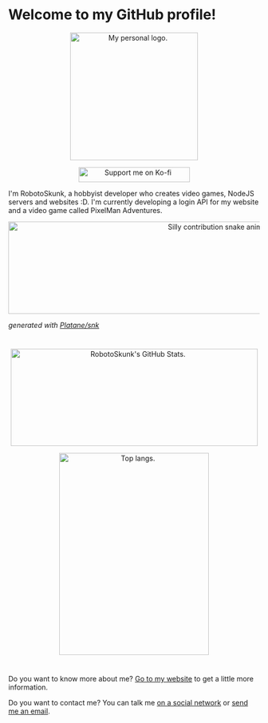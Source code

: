 # Welcome to my GitHub profile!

<div align="center">
  <p>
    <a href="https://robotoskunk.com" target="_blank">
      <img width="256" height="256" alt="My personal logo." src="https://robotoskunk.com/resources/img/meta-icon.png">
    </a>
  </p>
  <p>
    <a href="https://ko-fi.com/F1F576K8X"><img src="https://ko-fi.com/img/githubbutton_sm.svg" alt="Support me on Ko-fi" width="223" height="30"></a>
  </p>
</div>

I'm RobotoSkunk, a hobbyist developer who creates video games, NodeJS servers and websites :D. I'm currently developing a login API for my website and a video game called PixelMan Adventures.

<div align="center">
	<a href="https://github.com/Platane/snk">
		<img src="assets/silly-contribution-snake.svg" alt="Silly contribution snake animation" width="846" height="185">
	</a>
</div>

_generated with [Platane/snk](https://github.com/Platane/snk)_

#

<div align="center">
  <p>
    <a href="https://github.com/anuraghazra/github-readme-stats" target="_blank">
      <img width="495" height="195" alt="RobotoSkunk's GitHub Stats." src="https://github-readme-stats.vercel.app/api?username=RobotoSkunk">
    </a>
  </p>
  <p>
    <a href="https://github.com/anuraghazra/github-readme-stats" target="_blank">
      <img width="300" height="405" alt="Top langs." src="https://github-readme-stats.vercel.app/api/top-langs/?username=anuraghazra&langs_count=8">
    </a>
  </p>
</div>

#

Do you want to know more about me? [Go to my website](https://robotoskunk.com/about) to get a little more information.

Do you want to contact me? You can talk me [on a social network](https://robotoskunk.com/social) or [send me an email](mailto:contact@robotoskunk.com).
